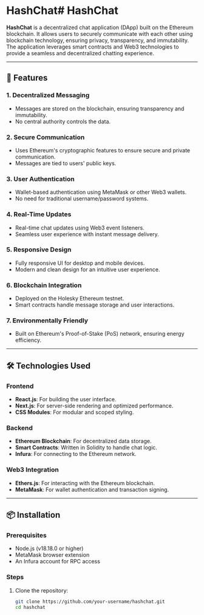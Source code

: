# HashChat# HashChat

**HashChat** is a decentralized chat application (DApp) built on the Ethereum blockchain. It allows users to securely communicate with each other using blockchain technology, ensuring privacy, transparency, and immutability. The application leverages smart contracts and Web3 technologies to provide a seamless and decentralized chatting experience.

---

## 🚀 Features

### 1. **Decentralized Messaging**
- Messages are stored on the blockchain, ensuring transparency and immutability.
- No central authority controls the data.

### 2. **Secure Communication**
- Uses Ethereum's cryptographic features to ensure secure and private communication.
- Messages are tied to users' public keys.

### 3. **User Authentication**
- Wallet-based authentication using MetaMask or other Web3 wallets.
- No need for traditional username/password systems.

### 4. **Real-Time Updates**
- Real-time chat updates using Web3 event listeners.
- Seamless user experience with instant message delivery.

### 5. **Responsive Design**
- Fully responsive UI for desktop and mobile devices.
- Modern and clean design for an intuitive user experience.

### 6. **Blockchain Integration**
- Deployed on the Holesky Ethereum testnet.
- Smart contracts handle message storage and user interactions.

### 7. **Environmentally Friendly**
- Built on Ethereum's Proof-of-Stake (PoS) network, ensuring energy efficiency.

---

## 🛠️ Technologies Used

### Frontend
- **React.js**: For building the user interface.
- **Next.js**: For server-side rendering and optimized performance.
- **CSS Modules**: For modular and scoped styling.

### Backend
- **Ethereum Blockchain**: For decentralized data storage.
- **Smart Contracts**: Written in Solidity to handle chat logic.
- **Infura**: For connecting to the Ethereum network.

### Web3 Integration
- **Ethers.js**: For interacting with the Ethereum blockchain.
- **MetaMask**: For wallet authentication and transaction signing.

---

## 📦 Installation

### Prerequisites
- Node.js (v18.18.0 or higher)
- MetaMask browser extension
- An Infura account for RPC access

### Steps
1. Clone the repository:
   ```bash
   git clone https://github.com/your-username/hashchat.git
   cd hashchat
